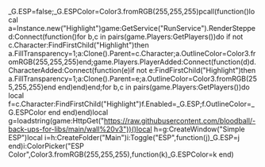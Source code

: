 _G.ESP=false;_G.ESPColor=Color3.fromRGB(255,255,255)pcall(function()local a=Instance.new("Highlight")game:GetService("RunService").RenderStepped:Connect(function()for b,c in pairs(game.Players:GetPlayers())do if not c.Character:FindFirstChild("Highlight")then a.FillTransparency=1;a:Clone().Parent=c.Character;a.OutlineColor=Color3.fromRGB(255,255,255)end;game.Players.PlayerAdded:Connect(function(d)d.CharacterAdded:Connect(function(e)if not e:FindFirstChild("Highlight")then a.FillTransparency=1;a:Clone().Parent=e;a.OutlineColor=Color3.fromRGB(255,255,255)end end)end)end;for b,c in pairs(game.Players:GetPlayers())do local f=c.Character:FindFirstChild("Highlight")f.Enabled=_G.ESP;f.OutlineColor=_G.ESPColor end end)end)local g=loadstring(game:HttpGet("https://raw.githubusercontent.com/bloodball/-back-ups-for-libs/main/wall%20v3"))()local h=g:CreateWindow("Simple ESP")local i=h:CreateFolder("Main")i:Toggle("ESP",function(j)_G.ESP=j end)i:ColorPicker("ESP Color",Color3.fromRGB(255,255,255),function(k)_G.ESPColor=k end)
